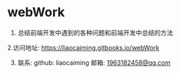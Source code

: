 # webWork   

1. 总结前端开发中遇到的各种问题和前端开发中总结的方法

2.访问地址: https://liaocaiming.gitbooks.io/webWork

3. 联系: github: liaocaiming   邮箱: 1963182458@qq.com
